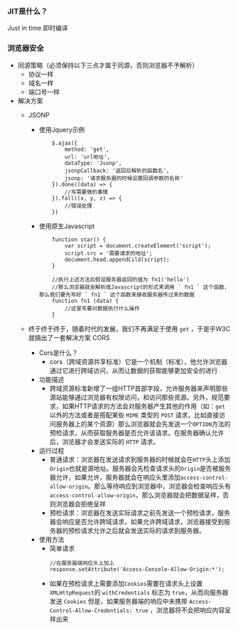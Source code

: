 ### JIT是什么？
Just in time 即时编译

### 浏览器安全
- 同源策略（必须保持以下三点才属于同源，否则浏览器不予解析）
    - 协议一样
    - 域名一样
    - 端口号一样
- 解决方案
    - JSONP
        - 使用Jquery示例
            ```
                $.ajax({
                    method: 'get',
                    url: 'url地址',
                    dataType: 'Jsonp',
                    jsonpCallback: '返回后解析的函数名',
                    jsonp: '请求服务器的时候设置回调参数的名称'
                }).done((data) => {
                    //写需要做的事情
                }).fall((x, y, z) => {
                    //错误处理
                })
            ```
        - 使用原生Javascript
            ```
                function star() {
                    var script = document.createElement('script');
                    script.src = '需要请求的地址';
                    document.head.appendCild(script);
                }

                //执行上述方法后假设服务器返回的值为 fn1('hello')
                //那么浏览器就会解析成Javascript的形式来调用 ` fn1 ` 这个函数，那么我们要先写好 ` fn1 ` 这个函数来接收服务器传过来的数据
                function fn1 (data) {
                    //这里写要对数据执行什么操作
                }
            ```
    
    - 终于终于终于，随着时代的发展，我们不再满足于使用 ` get ` ，于是乎W3C就搞出了一套解决方案 CORS
        - Cors是什么？
            - cors（跨域资源共享标准）它是一个机制（标准），他允许浏览器通过它进行跨域访问，从而让数据的获取能够更加安全的进行
        - 功能描述
            - 跨域资源标准新增了一组HTTP首部字段，允许服务器来声明那些源站能够通过浏览器有权限访问，和访问那些资源。另外，规范要求，如果HTTP请求的方法会对服务器产生其他的作用（如：` get ` 以外的方法或者是搭配某些 ` MIME ` 类型的 ` POST ` 请求，比如直接访问服务器上的某个资源）那么浏览器就会先发送一个` OPTION `方法的预检请求，从而获取服务器是否允许该请求。在服务器确认允许后，浏览器才会发送实际的 ` HTTP ` 请求。
        - 运行过程
            - 普通请求：浏览器在发送请求到服务器的时候就会在` HTTP `头上添加` Origin `也就是源地址。服务器会先检查请求头的` Origin `是否被服务器允许，如果允许，服务器就会在响应头里添加` access-control-allow-origin `。那么等待响应到浏览器中，浏览器会检查响应头有` access-control-allow-origin `，那么浏览器就会把数据呈祥，否则浏览器会拒绝呈祥
            - 预检请求：浏览器在发送实际请求之前先发送一个预检请求，服务器会响应是否允许跨域请求，如果允许跨域请求，浏览器接受到服务器的预检请求允许之后就会发送实际的请求到服务器。
        - 使用方法
            - 简单请求
                ```
                //在服务器端响应头上加上
                response.setAttribute('Access-Console-Allow-Origin:*');
                ```
            - 如果在预检请求上需要添加` Cookies `需要在请求头上设置` XMLHttpRequest `的 ` withCredentials ` 标志为 ` true `，从而向服务器发送 ` Cookies ` 但是，如果服务器端的响应中未携带 ` Access-Control-Allow-Credentials: true ` ，浏览器将不会把响应内容呈祥出来
